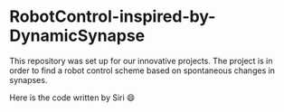 # RobotControl-inspired-by-DynamicSynapse
This repository was set up for our innovative projects. The project is in order to find a robot control scheme based on spontaneous changes in synapses.

Here is the code written by Siri :smile:
